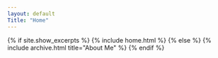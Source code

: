 ```yaml
---
layout: default
Title: "Home"
---
```


{% if site.show_excerpts %}
  {% include home.html %}
{% else %}
  {% include archive.html title="About Me" %}
{% endif %}  
